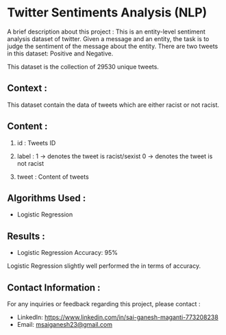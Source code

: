 # Twitter Sentiments Analysis (NLP)

A brief description about this project : This is an entity-level sentiment analysis dataset of twitter. Given a message and an entity, the task is to judge the sentiment of the message about the entity. There are two tweets in this dataset: Positive and Negative.

This dataset is the collection of 29530 unique tweets.

## Context :
This dataset contain the data of tweets which are either racist or not racist.

## Content :
1. id : Tweets ID

2. label : 1 -> denotes the tweet is racist/sexist 0 -> denotes the tweet is not racist

3. tweet : Content of tweets

## Algorithms Used :
- Logistic Regression
  
## Results : 
- Logistic Regression Accuracy: 95%
  
Logistic Regression slightly well performed the in terms of accuracy.

## Contact Information :
For any inquiries or feedback regarding this project, please contact :

 - LinkedIn: https://www.linkedin.com/in/sai-ganesh-maganti-773208238
 - Email: msaiganesh23@gmail.com
